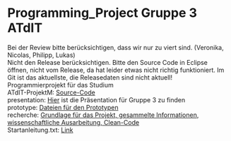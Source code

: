 # Programming_Project Gruppe 3 ATdIT

Bei der Review bitte berücksichtigen, dass wir nur zu viert sind. (Veronika, Nicolas, Philipp, Lukas) <br>
Nicht den Release berücksichtigen. Bitte den Source Code in Eclipse öffnen, nicht vom Release, da hat leider etwas nicht richtig funktioniert. Im Git ist das aktuellste, die Releasedaten sind nicht aktuell! <br>
Programmierprojekt für das Studium <br>
ATdIT-ProjektM: [Source-Code](https://github.com/NicoGep/Programming_Project/tree/master/ATdIT-ProjektM)<br>
presentation: [Hier](https://github.com/NicoGep/Programming_Project/tree/master/presentation) ist die Präsentation für Gruppe 3 zu finden <br>
prototype: [Dateien für den Prototypen](https://github.com/NicoGep/Programming_Project/wiki/Prototype:-Link-zum-AdobeXD-Projekt) <br>
recherche: [Grundlage für das Projekt, gesammelte Informationen, wissenschaftliche Ausarbeitung, Clean-Code](https://github.com/NicoGep/Programming_Project/tree/master/recherche)<br>
Startanleitung.txt: [Link](https://github.com/NicoGep/Programming_Project/wiki/Anleitung-zum-richtigen-App-Start)
